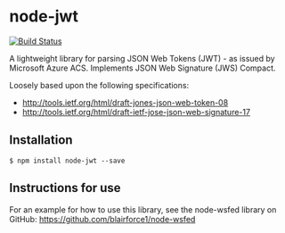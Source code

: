 # node-jwt

[![Build Status](https://travis-ci.org/blairforce1/node-jwt.png)](https://travis-ci.org/blairforce1/node-jwt)

A lightweight library for parsing JSON Web Tokens (JWT) - as issued by Microsoft Azure ACS. Implements JSON Web Signature (JWS) Compact.

Loosely based upon the following specifications:
* http://tools.ietf.org/html/draft-jones-json-web-token-08
* http://tools.ietf.org/html/draft-ietf-jose-json-web-signature-17

## Installation

```
$ npm install node-jwt --save
```

## Instructions for use
For an example for how to use this library, see the node-wsfed library on GitHub: https://github.com/blairforce1/node-wsfed
